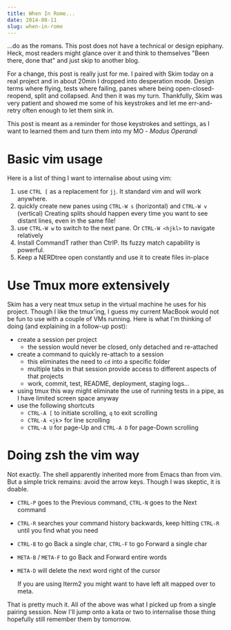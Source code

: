 ```yaml
---
title: When In Rome...
date: 2014-08-11
slug: when-in-rome
---
```

...do as the romans. This post does not have a technical or design epiphany. Heck, most readers might glance over it and think to themselves "Been there, done that" and just skip to another blog.

For a change, this post is really just for me. I paired with Skim today on a real project and in about 20min I dropped into desperation mode. Design terms where flying, tests where failing, panes where being open-closed-reopend, split and collapsed. And then it was my turn. Thankfully, Skim was very patient and showed me some of his keystrokes and let me err-and-retry often enough to let them sink in.

This post is meant as a reminder for those keystrokes and settings, as I want to learned them and turn them into my MO - *Modus Operandi*

<!-- more -->

# Basic vim usage

Here is a list of thing I want to internalise about using vim:

1.  use `CTRL [` as a replacement for `jj`. It standard vim and will work anywhere.
2.  quickly create new panes using `CTRL-W s` (horizontal) and `CTRL-W v` (vertical)
    Creating splits should happen every time you want to see distant lines, even in the same file!
3.  use `CTRL-W w` to switch to the next pane. Or `CTRL-W <hjkl>` to navigate relatively
4.  Install CommandT rather than CtrlP. Its fuzzy match capability is powerful.
5.  Keep a NERDtree open constantly and use it to create files in-place

# Use Tmux more extensively

Skim has a very neat tmux setup in the virtual machine he uses for his project. Though I like the tmux'ing, I guess my current MacBook would not be fun to use with a couple of VMs running. Here is what I'm thinking of doing (and explaining in a follow-up post):

*   create a session per project
    *   the session would never be closed, only detached and re-attached
*   create a command to quickly re-attach to a session
    *   this eliminates the need to `cd` into a specific folder
    *   multiple tabs in that session provide access to different aspects of that projects
    *   work, commit, test, README, deployment, staging logs...
*   using tmux this way might eliminate the use of running tests in a pipe, as I have limited screen space anyway
*   use the following shortcuts
    *   `CTRL-A [` to initiate scrolling, `q` to exit scrolling
    *   `CTRL-A <jk`> for line scrolling
    *   `CTRL-A U` for page-Up and `CTRL-A D` for page-Down scrolling

# Doing zsh the vim way

Not exactly. The shell apparently inherited more from Emacs than from vim. But a simple trick remains: avoid the arrow keys. Though I was skeptic, it is doable.

*   `CTRL-P` goes to the Previous command, `CTRL-N` goes to the Next command
*   `CTRL-R` <word> searches your command history backwards, keep hitting `CTRL-R` until you find what you need
*   `CTRL-B` to go Back a single char, `CTRL-F` to go Forward a single char
*   `META-B` / `META-F` to go Back and Forward entire words
*   `META-D` will delete the next word right of the cursor

    If you are using Iterm2 you might want to have left alt mapped over to meta.

That is pretty much it. All of the above was what I picked up from a single pairing session. Now I'll jump onto a kata or two to internalise those thing hopefully still remember them by tomorrow.

